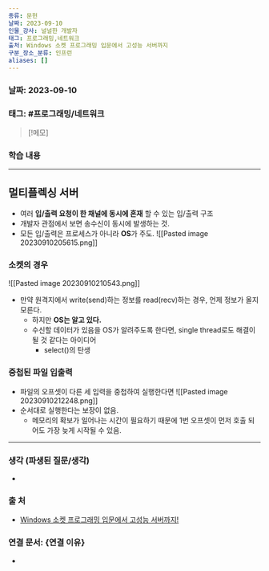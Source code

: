 ```yaml
---
종류: 문헌
날짜: 2023-09-10
인물_강사: 널널한 개발자
태그: 프로그래밍,네트워크
출처: Windows 소켓 프로그래밍 입문에서 고성능 서버까지
구분_장소_분류: 인프런
aliases: []
---
```


### 날짜: 2023-09-10

### 태그: #프로그래밍/네트워크

>[!메모]
> 

### 학습 내용
---
## 멀티플렉싱 서버
- 여러 **입/출력 요청이 한 채널에 동시에 혼재** 할 수 있는 입/출력 구조
- 개발자 관점에서 보면 송수신이 동시에 발생하는 것.
- 모든 입/출력은 프로세스가 아니라 **OS**가 주도.
![[Pasted image 20230910205615.png]]
### 소켓의 경우
![[Pasted image 20230910210543.png]]
- 만약 원격지에서 write(send)하는 정보를 read(recv)하는 경우, 언제 정보가 올지 모른다.
	- 하지만 **OS는 알고 있다.**
	- 수신할 데이터가 있음을 OS가 알려주도록 한다면, single thread로도 해결이 될 것 같다는 아이디어
		- select()의 탄생
### 중첩된 파일 입출력
- 파일의 오프셋이 다른 세 입력을 중첩하여 실행한다면
![[Pasted image 20230910212248.png]]
- 순서대로 실행한다는 보장이 없음.
	- 메모리의 확보가 일어나는 시간이 필요하기 때문에 1번 오프셋이 먼저 호출 되어도 가장 늦게 시작될 수 있음.


---
### 생각 (파생된 질문/생각)
- 
### 출 처
- [Windows 소켓 프로그래밍 입문에서 고성능 서버까지! ](https://www.inflearn.com/course/%EC%9C%88%EB%8F%84%EC%9A%B0-%EC%86%8C%EC%BC%93-%EC%9E%85%EB%AC%B8-%EA%B3%A0%EC%84%B1%EB%8A%A5-%EC%84%9C%EB%B2%84)

### 연결 문서: {연결 이유}
- 